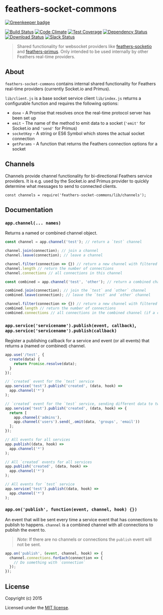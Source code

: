 # feathers-socket-commons

[![Greenkeeper badge](https://badges.greenkeeper.io/feathersjs/feathers-socket-commons.svg)](https://greenkeeper.io/)

[![Build Status](https://travis-ci.org/feathersjs/feathers-socket-commons.png?branch=master)](https://travis-ci.org/feathersjs/feathers-socket-commons)
[![Code Climate](https://codeclimate.com/github/feathersjs/feathers-socket-commons/badges/gpa.svg)](https://codeclimate.com/github/feathersjs/feathers-socket-commons)
[![Test Coverage](https://codeclimate.com/github/feathersjs/feathers-socket-commons/badges/coverage.svg)](https://codeclimate.com/github/feathersjs/feathers-socket-commons/coverage)
[![Dependency Status](https://img.shields.io/david/feathersjs/feathers-socket-commons.svg?style=flat-square)](https://david-dm.org/feathersjs/feathers-socket-commons)
[![Download Status](https://img.shields.io/npm/dm/feathers-socket-commons.svg?style=flat-square)](https://www.npmjs.com/package/feathers-socket-commons)
[![Slack Status](http://slack.feathersjs.com/badge.svg)](http://slack.feathersjs.com)

> Shared functionality for websocket providers like [feathers-socketio](https://github.com/feathersjs/feathers-socketio) and [feathers-primus](https://github.com/feathersjs/feathers-primus). Only intended to be used internally by other Feathers real-time providers.

## About

`feathers-socket-commons` contains internal shared functionality for Feathers real-time providers (currently Socket.io and Primus).

`lib/client.js` is a base socket service client
`lib/index.js` returns a configurable function and requires the following options:

- `done` - A Promise that resolves once the real-time protocol server has been set up
- `emit` - The name of the method to emit data to a socket (`'emit'` for Socket.io and `'send'` for Primus)
- `socketKey` - A string or ES6 Symbol which stores the actual socket connection
- `getParams` - A function that returns the Feathers connection options for a socket

## Channels

Channels provide channel functionality for bi-directional Feathers service providers. It is e.g. used by the Socket.io and Primus provider to quickly determine what messages to send to connected clients.

```
const channels = require('feathers-socket-commons/lib/channels');
```

## Documentation

### `app.channel(... names)`

Returns a named or combined channel object.

```js
const channel = app.channel('test'); // return a `test` channel

channel.join(connection); // join a channel
channel.leave(connection); // leave a channel

channel.filter(connection => {}) // return a new channel with filtered connections
channel.length // return the number of connections
channel.connections // all connections in this channel

const combined = app.channel('test', 'other'); // return a combined channel

combined.join(connection); // join the `test` and `other` channel
combined.leave(connection); // leave the `test` and `other` channel

channel.filter(connection => {}) // return a new channel with filtered connections (connections will only be iterated once)
combined.length // return the number of connections
combined.connections // all connections in the combined channel (if a connection is in multiple channels it will only show once)
```

### `app.service('servicename').publish(event, callback)`, `app.service('servicename').publish(callback)`

Register a publishing callback for a service and event (or all events) that returns a (named or combined) channel.

```js
app.use('/test', {
  create(data) {
    return Promise.resolve(data);
  }
});

// `created` event for the `test` service
app.service('test').publish('created', (data, hook) =>
  app.channel('*')
);

// `created` event for the `test` service, sending different data to two different channels
app.service('test').publish('created', (data, hook) => {
  return [
    app.channel('admins'),
    app.channel('users').send(_.omit(data, 'groups', 'email'))
  ];
});

// All events for all services
app.publish((data, hook) =>
  app.channel('*')
);

// All `created` events for all services
app.publish('created', (data, hook) =>
  app.channel('*')
);

// All events for `test` service
app.service('test').publish((data, hook) =>
  app.channel('*')
);
```

### `app.on('publish', function(event, channel, hook) {})`

An event that will be sent every time a service event that has connections to publish to happens. `channel` is a combined channel with all connections to publish the event to.

> _Note:_ If there are no channels or connections the `publish` event will not be sent.

```js
app.on('publish', (event, channel, hook) => {
  channel.connections.forEach(connection => {
    // Do something with `connection`
  });
});
```

## License

Copyright (c) 2015

Licensed under the [MIT license](LICENSE).
